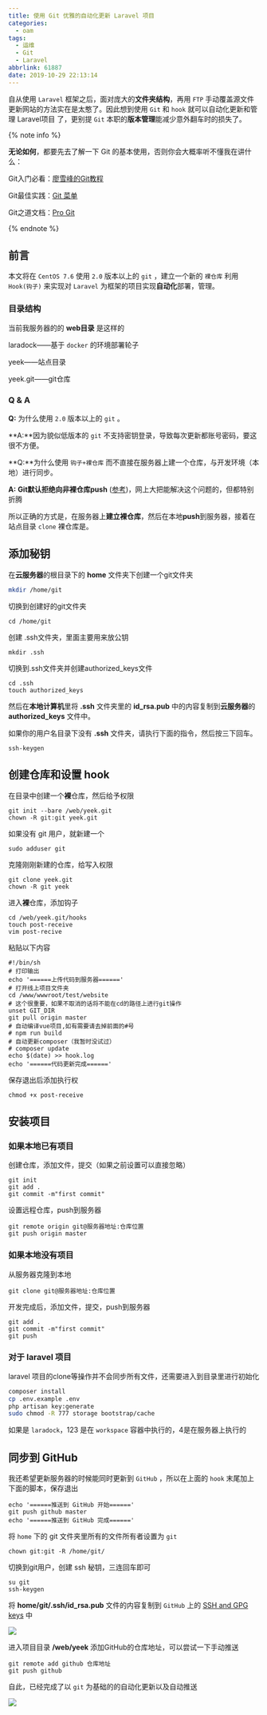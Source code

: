 ```yaml
---
title: 使用 Git 优雅的自动化更新 Laravel 项目
categories:
  - oam
tags:
  - 运维
  - Git
  - Laravel
abbrlink: 61887
date: 2019-10-29 22:13:14
---
```


 自从使用 `Laravel` 框架之后，面对庞大的**文件夹结构**，再用 `FTP` 手动覆盖源文件更新网站的方法实在是太憨了。因此想到使用 `Git` 和 `hook` 就可以自动化更新和管理 Laravel项目 了，更别提 `Git` 本职的**版本管理**能减少意外翻车时的损失了。 

<!-- more -->

{% note info %}

**无论如何**，都要先去了解一下 Git 的基本使用，否则你会大概率听不懂我在讲什么：

Git入门必看：[廖雪峰的Git教程](https://www.liaoxuefeng.com/wiki/896043488029600)

Git最佳实践：[Git 菜单](https://github.com/geeeeeeeeek/git-recipes)

Git之道文档：[Pro Git](http://iissnan.com/progit/)

{% endnote %}



## 前言

本文将在 `CentOS 7.6` 使用 `2.0` 版本以上的 `git` ，建立一个新的 `裸仓库` 利用 `Hook(钩子)` 来实现对 `Laravel` 为框架的项目实现**自动化**部署，管理。

### 目录结构

当前我服务器的的 **web目录** 是这样的



laradock——基于 `docker` 的环境部署轮子

yeek——站点目录

yeek.git——git仓库



### Q & A

**Q:** 为什么使用 `2.0` 版本以上的 `git` 。

**A:**因为貌似低版本的 `git` 不支持密钥登录，导致每次更新都账号密码，要这很不方便。

**Q:**为什么使用 `钩子+裸仓库` 而不直接在服务器上建一个仓库，与开发环境（本地）进行同步。

**A:** **Git默认拒绝向非裸仓库push** ([参考](https://blog.csdn.net/axiqia/article/details/80115133))，网上大把能解决这个问题的，但都特别折腾

所以正确的方式是，在服务器上**建立裸仓库**，然后在本地**push**到服务器，接着在站点目录 `clone` 裸仓库是。





## 添加秘钥

在**云服务器**的根目录下的 **home** 文件夹下创建一个git文件夹

```bash
mkdir /home/git
```

切换到创建好的git文件夹

```shell
cd /home/git
```

创建 .ssh文件夹，里面主要用来放公钥

```
mkdir .ssh
```

切换到.ssh文件夹并创建authorized_keys文件

```shell
cd .ssh
touch authorized_keys
```



然后在**本地计算机**里将 **.ssh** 文件夹里的 **id_rsa.pub** 中的内容复制到**云服务器**的 **authorized_keys** 文件中。

如果你的用户名目录下没有 **.ssh** 文件夹，请执行下面的指令，然后按三下回车。

```
ssh-keygen
```



## 创建仓库和设置 hook

在目录中创建一个**裸**仓库，然后给予权限

```
git init --bare /web/yeek.git
chown -R git:git yeek.git
```

如果没有 git 用户，就新建一个

```
sudo adduser git
```



克隆刚刚新建的仓库，给写入权限

```
git clone yeek.git
chown -R git yeek
```



进入**裸**仓库，添加钩子

```shell
cd /web/yeek.git/hooks
touch post-receive
vim post-recive
```

粘贴以下内容

```shell
#!/bin/sh
# 打印输出
echo '======上传代码到服务器======'
# 打开线上项目文件夹
cd /www/wwwroot/test/website
# 这个很重要，如果不取消的话将不能在cd的路径上进行git操作
unset GIT_DIR
git pull origin master
# 自动编译vue项目,如有需要请去掉前面的#号
# npm run build
# 自动更新composer（我暂时没试过）
# composer update
echo $(date) >> hook.log
echo '======代码更新完成======'
```

保存退出后添加执行权

```shell
chmod +x post-receive
```





## 安装项目

### 如果本地已有项目

创建仓库，添加文件，提交（如果之前设置可以直接忽略）

```
git init
git add .
git commit -m"first commit"
```



设置远程仓库，push到服务器

```
git remote origin git@服务器地址:仓库位置
git push origin master
```



###  如果本地没有项目

从服务器克隆到本地

```
git clone git@服务器地址:仓库位置
```

开发完成后，添加文件，提交，push到服务器

```
git add .
git commit -m"first commit"
git push
```



### 对于 laravel 项目

laravel 项目的clone等操作并不会同步所有文件，还需要进入到目录里进行初始化

```sh
composer install
cp .env.example .env
php artisan key:generate
sudo chmod -R 777 storage bootstrap/cache
```

如果是 `laradock`，123 是在 `workspace` 容器中执行的，4是在服务器上执行的



## 同步到 GitHub

我还希望更新服务器的时候能同时更新到 `GitHub` ，所以在上面的 `hook` 末尾加上下面的脚本，保存退出

```shell
echo '======推送到 GitHub 开始======'
git push github master
echo '======推送到 GitHub 完成======'
```

将 `home` 下的 git 文件夹里所有的文件所有者设置为 `git`

```
chown git:git -R /home/git/
```

切换到git用户，创建 ssh 秘钥，三连回车即可

```
su git
ssh-keygen
```

将 **home/git/.ssh/id_rsa.pub** 文件的内容复制到 `GitHub` 上的 [SSH and GPG keys](https://github.com/settings/keys) 中

![](https://markdown.yeek.top/20191218224637.png)



进入项目目录 **/web/yeek** 添加GitHub的仓库地址，可以尝试一下手动推送

```shell
git remote add github 仓库地址
git push github
```



自此，已经完成了以 `git` 为基础的的自动化更新以及自动推送

![](https://markdown.yeek.top/20191218225117.png)

